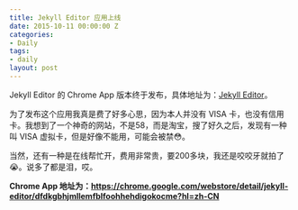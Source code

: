 ```yaml
---
title: Jekyll Editor 应用上线
date: 2015-10-11 00:00:00 Z
categories:
- Daily
tags:
- daily
layout: post
---
```


Jekyll Editor 的 Chrome App 版本终于发布，具体地址为：[Jekyll Editor](https://chrome.google.com/webstore/detail/jekyll-editor/dfdkgbhjmllemfblfoohhehdigokocme?hl=zh-CN)。

<!--more-->

为了发布这个应用我真是费了好多心思，因为本人并没有 VISA 卡，也没有信用卡。我想到了一个神奇的网站，不是58，而是淘宝，搜了好久之后，发现有一种叫 VISA 虚拟卡，但是好像不能用，可能会被禁:flushed:。

当然，还有一种是在线帮忙开，费用非常贵，要200多块，我还是咬咬牙就拍了:sob:。说多了都是泪，哎。

**Chrome App 地址为：https://chrome.google.com/webstore/detail/jekyll-editor/dfdkgbhjmllemfblfoohhehdigokocme?hl=zh-CN**
